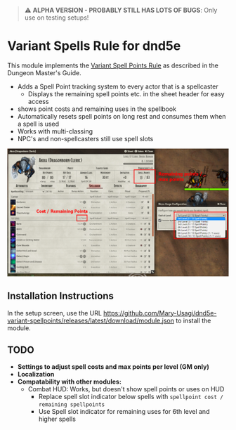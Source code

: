 > :warning: **ALPHA VERSION - PROBABLY STILL HAS LOTS OF BUGS**: Only use on testing setups!

# Variant Spells Rule for dnd5e

This module implements the [Variant Spell Points Rule](https://www.dndbeyond.com/sources/dmg/dungeon-masters-workshop#VariantSpellPoints) as described in the Dungeon Master's Guide. 

* Adds a Spell Point tracking system to every actor that is a spellcaster
  * Displays the remaining spell points etc. in the sheet header for easy access
* shows point costs and remaining uses in the spellbook
* Automatically resets spell points on long rest and consumes them when a spell is used
* Works with multi-classing
* NPC's and non-spellcasters still use spell slots

![Screenshot](images/screenshot.jpg)

## Installation Instructions

In the setup screen, use the URL https://github.com/Mary-Usagi/dnd5e-variant-spellpoints/releases/latest/download/module.json to install the module.

## TODO
- **Settings to adjust spell costs and max points per level (GM only)**
- **Localization**
- **Compatability with other modules:**
  - Combat HUD: Works, but doesn't show spell points or uses on HUD
     - Replace spell slot indicator below spells with `spellpoint cost / remaining spellpoints`
     - Use Spell slot indicator for remaining uses for 6th level and higher spells